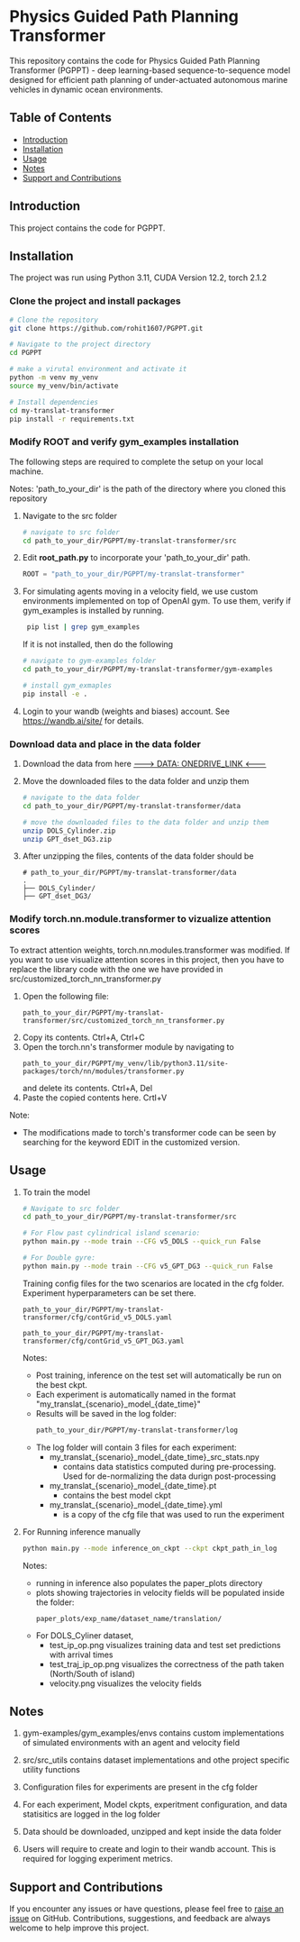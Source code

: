 # Physics Guided Path Planning Transformer

This repository contains the code for Physics Guided Path Planning Transformer (PGPPT)  - deep learning-based sequence-to-sequence model designed for efficient path planning of under-actuated autonomous marine vehicles in dynamic ocean environments. 


## Table of Contents

- [Introduction](#introduction)
- [Installation](#installation)
- [Usage](#usage)
- [Notes](#Notes)
- [Support and Contributions](#support-and-contributions)


## Introduction

This project contains the code for PGPPT.

## Installation
The project was run using Python 3.11, CUDA Version 12.2, torch 2.1.2

### Clone the project and install packages
```bash
# Clone the repository
git clone https://github.com/rohit1607/PGPPT.git

# Navigate to the project directory
cd PGPPT

# make a virutal environment and activate it
python -m venv my_venv
source my_venv/bin/activate

# Install dependencies
cd my-translat-transformer
pip install -r requirements.txt
```

### Modify ROOT and verify gym_examples installation

The following steps are required to complete the setup on your local machine.

Notes: 'path_to_your_dir' is the path of the directory where you cloned this repository

1. Navigate to the src folder

    ```bash
    # navigate to src folder
    cd path_to_your_dir/PGPPT/my-translat-transformer/src
    ```
2. Edit **root_path.py** to incorporate your 'path_to_your_dir' path.
    ```python
    ROOT = "path_to_your_dir/PGPPT/my-translat-transformer"
    ```
3. For simulating agents moving in a velocity field, we use custom environments implemented on top of OpenAI gym. To use them, verify if gym_examples is installed by running. 
    ```bash
     pip list | grep gym_examples
    ```
    If it is not installed, then do the following
    ```bash
    # navigate to gym-examples folder
    cd path_to_your_dir/PGPPT/my-translat-transformer/gym-examples

    # install gym_exmaples
    pip install -e .
    ```
4. Login to your wandb (weights and biases) account. See https://wandb.ai/site/ for details.

### Download data and place in the data folder
1. Download the data from here [---> DATA: ONEDRIVE_LINK <---](https://indianinstituteofscience-my.sharepoint.com/:f:/g/personal/deepakns_iisc_ac_in/EgIYYl6AYY1EgDGMNbJz8GsB7FhlnnRXILBJ3y_JmSwg5Q?e=AtMf91) 

2. Move the downloaded files to the data folder and unzip them
    ```bash
    # navigate to the data folder
    cd path_to_your_dir/PGPPT/my-translat-transformer/data

    # move the downloaded files to the data folder and unzip them
    unzip DOLS_Cylinder.zip
    unzip GPT_dset_DG3.zip
    ```
2. After unzipping the files, contents of the data folder should be
    ```
    # path_to_your_dir/PGPPT/my-translat-transformer/data
    .
    ├── DOLS_Cylinder/
    ├── GPT_dset_DG3/
    ```

### Modify torch.nn.module.transformer to vizualize attention scores
To extract attention weights, torch.nn.modules.transformer was modified.
If you want to use visualize attention scores in this project, then you have to replace the library code with the one we have provided in src/customized_torch_nn_transformer.py
1. Open the following file:
    ```
    path_to_your_dir/PGPPT/my-translat-transformer/src/customized_torch_nn_transformer.py
    ```
2. Copy its contents. Ctrl+A, Ctrl+C
3. Open the torch.nn's transformer module by navigating to
    ```
    path_to_your_dir/PGPPT/my_venv/lib/python3.11/site-packages/torch/nn/modules/transformer.py
    ```
    and delete its contents. Ctrl+A, Del
4. Paste the copied contents here. Crtl+V

Note:
- The modifications made to torch's transformer code can be seen by searching for the keyword EDIT in the customized version.

## Usage
1. To train the model
    ```bash
    # Navigate to src folder
    cd path_to_your_dir/PGPPT/my-translat-transformer/src

    # For Flow past cylindrical island scenario:
    python main.py --mode train --CFG v5_DOLS --quick_run False

    # For Double gyre:
    python main.py --mode train --CFG v5_GPT_DG3 --quick_run False
    ```
    
    Training config files for the two scenarios are located in the cfg folder.
    Experiment hyperparameters can be set there.
    ```
    path_to_your_dir/PGPPT/my-translat-transformer/cfg/contGrid_v5_DOLS.yaml

    path_to_your_dir/PGPPT/my-translat-transformer/cfg/contGrid_v5_GPT_DG3.yaml
    ```
    
    Notes:
    
    - Post training, inference on the test set will automatically be run on the best ckpt.
    - Each experiment is automatically named in the format "my_translat_{scenario}\_model\_{date_time}"
    - Results will be saved in the log folder:
        ```bash
        path_to_your_dir/PGPPT/my-translat-transformer/log
        ```
    - The log folder will contain 3 files for each experiment:
        - my_translat_{scenario}\_model\_{date_time}_src_stats.npy 
            - contains data statistics computed during pre-processing. Used for de-normalizing the data durign post-processing
        - my_translat_{scenario}\_model\_{date_time}.pt
            - contains the best model ckpt
        - my_translat_{scenario}\_model\_{date_time}.yml
            - is a copy of the cfg file that was used to run the experiment

2. For Running inference manually
    ```bash
    python main.py --mode inference_on_ckpt --ckpt ckpt_path_in_log
    ```
    Notes:
    - running in inference also populates the paper_plots directory 
    - plots showing trajectories in velocity fields will be populated inside the folder:
        ```
        paper_plots/exp_name/dataset_name/translation/
        ```
    - For DOLS_Cyliner dataset,
        - test_ip_op.png visualizes training data and test set predictions with arrival times
        - test_traj_ip_op.png visualizes the correctness of the path taken (North/South of island)
        - velocity.png visualizes the velocity fields
    
        
## Notes

1. gym-examples/gym_examples/envs contains custom implementations of simulated environments with an agent and velocity field

2. src/src_utils contains dataset implementations and othe project specific utility functions

3. Configuration files for experiments are present in the cfg folder
 
4. For each experiment, Model ckpts, experitment configuration, and data statisitics are logged in the log folder

5. Data should be downloaded, unzipped and kept inside the data folder

2. Users will require to create and login to their wandb account. This is required
for logging experiment metrics.


## Support and Contributions

If you encounter any issues or have questions, please feel free to [raise an issue](https://github.com/rohit1607/PGPPT/issues) on GitHub. Contributions, suggestions, and feedback are always welcome to help improve this project.

